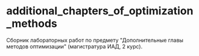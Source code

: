 # additional_chapters_of_optimization_methods
Сборник лабораторных работ по предмету "Дополнительные главы методов оптимизации" (магистратура ИАД, 2 курс).
